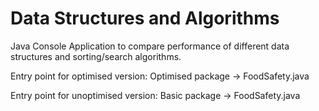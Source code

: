 # Data Structures and Algorithms

Java Console Application to compare performance of different data structures and sorting/search algorithms.

Entry point for optimised version:
Optimised package -> FoodSafety.java


Entry point for unoptimised version:
Basic package -> FoodSafety.java
